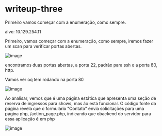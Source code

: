 # writeup-three

Primeiro vamos começar com a enumeração, como sempre.


alvo: 10.129.254.11

Primeiro, vamos começar com a enumeração, como sempre, iremos fazer um scan para verificar portas abertas.

![image](https://github.com/user-attachments/assets/8bc8f8f3-219a-4938-9238-bb72414e86b5)

encontramos duas portas abertas, a porta 22, padrão para ssh e a porta 80, http.

Vamos ver oq tem rodando na porta 80

![image](https://github.com/user-attachments/assets/0f3528d2-ee1b-427d-a64e-1bf0c59be563)

Ao analisar, vemos que é uma página estática que apresenta uma seção de reserva de ingressos para shows, mas ão está funcional. O código fonte da página revela que o formulário "Contato" envia solicitações para uma página php, /action_page.php, indicando que obackend do servidor para essa aplicação é em php

![image](https://github.com/user-attachments/assets/7e84e956-e84d-4a80-9653-b862a0f5b5f1)

